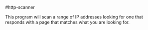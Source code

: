 #http-scanner

This program will scan a range of IP addresses looking for one that responds with a page that matches what you are looking for.